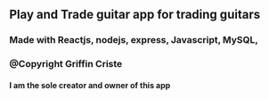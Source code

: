 ## Play and Trade guitar app for trading guitars

### Made with Reactjs, nodejs, express, Javascript, MySQL,

### @Copyright Griffin Criste

#### I am the sole creator and owner of this app
